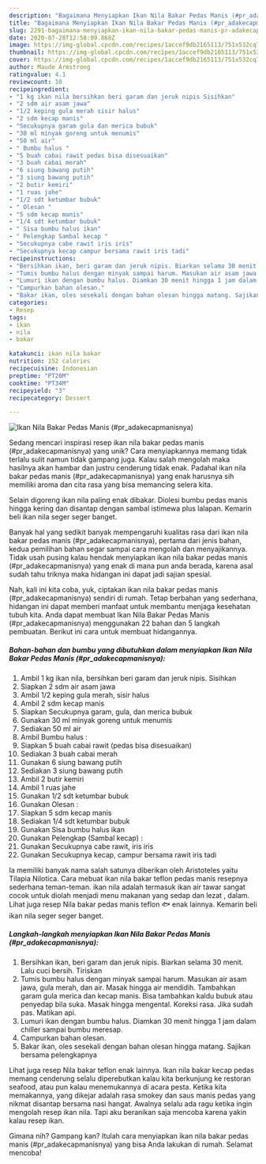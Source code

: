 ```yaml
---
description: "Bagaimana Menyiapkan Ikan Nila Bakar Pedas Manis (#pr_adakecapmanisnya) Anti Gagal"
title: "Bagaimana Menyiapkan Ikan Nila Bakar Pedas Manis (#pr_adakecapmanisnya) Anti Gagal"
slug: 2291-bagaimana-menyiapkan-ikan-nila-bakar-pedas-manis-pr-adakecapmanisnya-anti-gagal
date: 2020-07-28T12:58:09.868Z
image: https://img-global.cpcdn.com/recipes/1accef9db2165113/751x532cq70/ikan-nila-bakar-pedas-manis-pr_adakecapmanisnya-foto-resep-utama.jpg
thumbnail: https://img-global.cpcdn.com/recipes/1accef9db2165113/751x532cq70/ikan-nila-bakar-pedas-manis-pr_adakecapmanisnya-foto-resep-utama.jpg
cover: https://img-global.cpcdn.com/recipes/1accef9db2165113/751x532cq70/ikan-nila-bakar-pedas-manis-pr_adakecapmanisnya-foto-resep-utama.jpg
author: Maude Armstrong
ratingvalue: 4.1
reviewcount: 10
recipeingredient:
- "1 kg ikan nila bersihkan beri garam dan jeruk nipis Sisihkan"
- "2 sdm air asam jawa"
- "1/2 keping gula merah sisir halus"
- "2 sdm kecap manis"
- "Secukupnya garam gula dan merica bubuk"
- "30 ml minyak goreng untuk menumis"
- "50 ml air"
- " Bumbu halus "
- "5 buah cabai rawit pedas bisa disesuaikan"
- "3 buah cabai merah"
- "6 siung bawang putih"
- "3 siung bawang putih"
- "2 butir kemiri"
- "1 ruas jahe"
- "1/2 sdt ketumbar bubuk"
- " Olesan "
- "5 sdm kecap manis"
- "1/4 sdt ketumbar bubuk"
- " Sisa bumbu halus ikan"
- " Pelengkap Sambal kecap "
- "Secukupnya cabe rawit iris iris"
- "Secukupnya kecap campur bersama rawit iris tadi"
recipeinstructions:
- "Bersihkan ikan, beri garam dan jeruk nipis. Biarkan selama 30 menit. Lalu cuci bersih. Tiriskan"
- "Tumis bumbu halus dengan minyak sampai harum. Masukan air asam jawa, gula merah, dan air. Masak hingga air mendidih. Tambahkan garam gula merica dan kecap manis. Bisa tambahkan kaldu bubuk atau penyedap bila suka. Masak hingga mengental. Koreksi rasa. Jika sudah pas. Matikan api."
- "Lumuri ikan dengan bumbu halus. Diamkan 30 menit hingga 1 jam dalam chiller sampai bumbu meresap."
- "Campurkan bahan olesan."
- "Bakar ikan, oles sesekali dengan bahan olesan hingga matang. Sajikan bersama pelengkapnya"
categories:
- Resep
tags:
- ikan
- nila
- bakar

katakunci: ikan nila bakar 
nutrition: 152 calories
recipecuisine: Indonesian
preptime: "PT20M"
cooktime: "PT34M"
recipeyield: "3"
recipecategory: Dessert

---
```



![Ikan Nila Bakar Pedas Manis (#pr_adakecapmanisnya)](https://img-global.cpcdn.com/recipes/1accef9db2165113/751x532cq70/ikan-nila-bakar-pedas-manis-pr_adakecapmanisnya-foto-resep-utama.jpg)

Sedang mencari inspirasi resep ikan nila bakar pedas manis (#pr_adakecapmanisnya) yang unik? Cara menyiapkannya memang tidak terlalu sulit namun tidak gampang juga. Kalau salah mengolah maka hasilnya akan hambar dan justru cenderung tidak enak. Padahal ikan nila bakar pedas manis (#pr_adakecapmanisnya) yang enak harusnya sih memiliki aroma dan cita rasa yang bisa memancing selera kita.

Selain digoreng ikan nila paling enak dibakar. Diolesi bumbu pedas manis hingga kering dan disantap dengan sambal istimewa plus lalapan. Kemarin beli ikan nila seger seger banget.

Banyak hal yang sedikit banyak mempengaruhi kualitas rasa dari ikan nila bakar pedas manis (#pr_adakecapmanisnya), pertama dari jenis bahan, kedua pemilihan bahan segar sampai cara mengolah dan menyajikannya. Tidak usah pusing kalau hendak menyiapkan ikan nila bakar pedas manis (#pr_adakecapmanisnya) yang enak di mana pun anda berada, karena asal sudah tahu triknya maka hidangan ini dapat jadi sajian spesial.


Nah, kali ini kita coba, yuk, ciptakan ikan nila bakar pedas manis (#pr_adakecapmanisnya) sendiri di rumah. Tetap berbahan yang sederhana, hidangan ini dapat memberi manfaat untuk membantu menjaga kesehatan tubuh kita. Anda dapat membuat Ikan Nila Bakar Pedas Manis (#pr_adakecapmanisnya) menggunakan 22 bahan dan 5 langkah pembuatan. Berikut ini cara untuk membuat hidangannya.

<!--inarticleads1-->

##### Bahan-bahan dan bumbu yang dibutuhkan dalam menyiapkan Ikan Nila Bakar Pedas Manis (#pr_adakecapmanisnya):

1. Ambil 1 kg ikan nila, bersihkan beri garam dan jeruk nipis. Sisihkan
1. Siapkan 2 sdm air asam jawa
1. Ambil 1/2 keping gula merah, sisir halus
1. Ambil 2 sdm kecap manis
1. Siapkan Secukupnya garam, gula, dan merica bubuk
1. Gunakan 30 ml minyak goreng untuk menumis
1. Sediakan 50 ml air
1. Ambil  Bumbu halus :
1. Siapkan 5 buah cabai rawit (pedas bisa disesuaikan)
1. Sediakan 3 buah cabai merah
1. Gunakan 6 siung bawang putih
1. Sediakan 3 siung bawang putih
1. Ambil 2 butir kemiri
1. Ambil 1 ruas jahe
1. Gunakan 1/2 sdt ketumbar bubuk
1. Gunakan  Olesan :
1. Siapkan 5 sdm kecap manis
1. Sediakan 1/4 sdt ketumbar bubuk
1. Gunakan  Sisa bumbu halus ikan
1. Gunakan  Pelengkap (Sambal kecap) :
1. Gunakan Secukupnya cabe rawit, iris iris
1. Gunakan Secukupnya kecap, campur bersama rawit iris tadi


Ia memiliki banyak nama salah satunya diberikan oleh Aristoteles yaitu Tilapia Nilotica. Cara mebuat ikan nila bakar teflon pedas manis resepnya sederhana teman-teman. ikan nila adalah termasuk ikan air tawar sangat cocok untuk diolah menjadi menu makanan yang sedap dan lezat , dalam. Lihat juga resep Nila bakar pedas manis teflon 🐟 enak lainnya. Kemarin beli ikan nila seger seger banget. 

<!--inarticleads2-->

##### Langkah-langkah menyiapkan Ikan Nila Bakar Pedas Manis (#pr_adakecapmanisnya):

1. Bersihkan ikan, beri garam dan jeruk nipis. Biarkan selama 30 menit. Lalu cuci bersih. Tiriskan
1. Tumis bumbu halus dengan minyak sampai harum. Masukan air asam jawa, gula merah, dan air. Masak hingga air mendidih. Tambahkan garam gula merica dan kecap manis. Bisa tambahkan kaldu bubuk atau penyedap bila suka. Masak hingga mengental. Koreksi rasa. Jika sudah pas. Matikan api.
1. Lumuri ikan dengan bumbu halus. Diamkan 30 menit hingga 1 jam dalam chiller sampai bumbu meresap.
1. Campurkan bahan olesan.
1. Bakar ikan, oles sesekali dengan bahan olesan hingga matang. Sajikan bersama pelengkapnya


Lihat juga resep Nila bakar teflon enak lainnya. Ikan nila bakar kecap pedas memang cenderung selalu diperebutkan kalau kita berkunjung ke restoran seafood, atau pun kalau menemukannya di acara pesta. Ketika kita memakannya, yang dikejar adalah rasa smokey dan saus manis pedas yang nikmat disantap bersama nasi hangat. Awalnya selalu ada ragu ketika ingin mengolah resep ikan nila. Tapi aku beranikan saja mencoba karena yakin kalau resep ikan. 

Gimana nih? Gampang kan? Itulah cara menyiapkan ikan nila bakar pedas manis (#pr_adakecapmanisnya) yang bisa Anda lakukan di rumah. Selamat mencoba!
